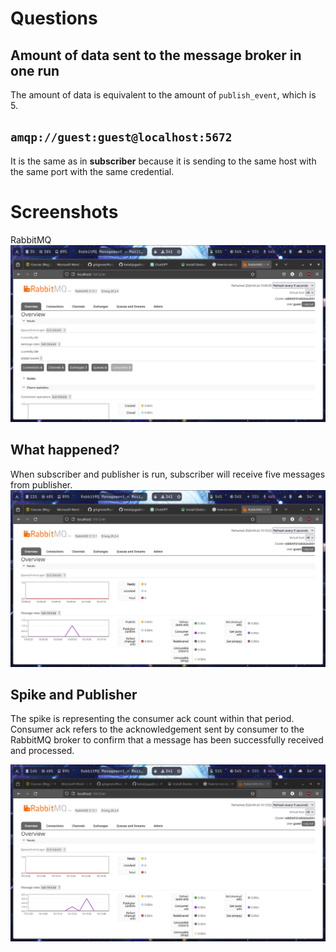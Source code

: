 # Questions
## Amount of data sent to the message broker in one run
The amount of data is equivalent to the amount of `publish_event`, which is 5.

## `amqp://guest:guest@localhost:5672`
It is the same as in **subscriber** because it is sending to the same host with the same port with the same credential.

# Screenshots
RabbitMQ
![Alt text](image.png)

## What happened?
When subscriber and publisher is run, subscriber will receive five messages from publisher.
![Alt text](image-1.png)

## Spike and Publisher
The spike is representing the consumer ack count within that period. Consumer ack refers to the acknowledgement sent by consumer to the RabbitMQ broker to confirm that a message has been successfully received and processed.

![Alt text](image-2.png)